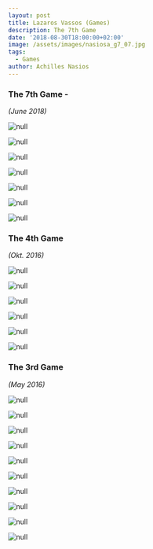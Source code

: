 ```yaml
---
layout: post
title: Lazaros Vassos (Games)
description: The 7th Game
date: '2018-08-30T18:00:00+02:00'
image: /assets/images/nasiosa_g7_07.jpg
tags:
  - Games
author: Achilles Nasios
---
```

### The 7th Game -

_(June 2018)_

![null](/assets/images/vassos_g7_01.jpg)

![null](/assets/images/vassos_g7_02.jpg)

![null](/assets/images/vassos_g7_03.jpg)

![null](/assets/images/vassos_g7_04.jpg)

![null](/assets/images/vassos_g7_05.jpg)

![null](/assets/images/vassos_g7_06.jpg)

![null](/assets/images/vassos_g7_07.jpg)

### The 4th Game

_(Okt. 2016)_

![null](/assets/images/vassos_g4_present.jpg#full)

![null](/assets/images/vassos_g4_01.jpg)

![null](/assets/images/vassos_g4_02.jpg)

![null](/assets/images/vassos_g4_03.jpg)

![null](/assets/images/vassos_g4_04.jpg)

![null](/assets/images/vassos_g4_05.jpg)

### The 3rd Game

_(May 2016)_

![null](/assets/images/vassos_g7_present.jpg#full)

![null](/assets/images/vassos_g3_03.jpg)

![null](/assets/images/vassos_g3_02.jpg)

![null](/assets/images/vassos_g3_01.jpg)

![null](/assets/images/vassos_g3_06.jpg)

![null](/assets/images/vassos_g3_05.jpg)

![null](/assets/images/vassos_g3_04.jpg)

![null](/assets/images/vassos_g3_07.jpg)

![null](/assets/images/vassos_g3_08.jpg)

![null](/assets/images/vassos_g3_09.jpg)
